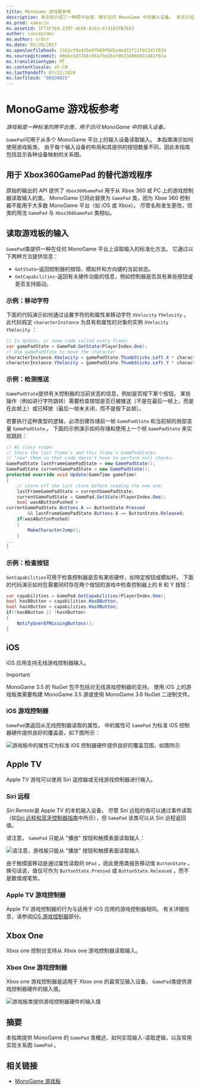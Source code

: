 ```yaml
---
title: MonoGame 游戏板参考
description: 本文档介绍了一种跨平台类，用于访问 MonoGame 中的输入设备。 本文介绍如何从游戏板读取输入，并提供示例代码。
ms.prod: xamarin
ms.assetid: 1F71F3E8-2397-4C6A-8163-6731ECFB7E03
author: conceptdev
ms.author: crdun
ms.date: 03/28/2017
ms.openlocfilehash: 11b1cfda435e97b09f9d1eded22f11f912d1783d
ms.sourcegitcommit: 008bcbd37b6c96a7be2baf0633d066931d41f61a
ms.translationtype: MT
ms.contentlocale: zh-CN
ms.lasthandoff: 07/22/2020
ms.locfileid: "86934025"
---
```

# <a name="monogame-gamepad-reference"></a>MonoGame 游戏板参考

_游戏板是一种标准的跨平台类，用于访问 MonoGame 中的输入设备。_

`GamePad`可用于从多个 MonoGame 平台上的输入设备读取输入。 本指南演示如何使用游戏板类。 由于每个输入设备的布局和其提供的按钮数量不同，因此本指南包括显示各种设备映射的关系图。

## <a name="gamepad-as-a-replacement-for-xbox360gamepad"></a>用于 Xbox360GamePad 的替代游戏程序

原始的输出的 API 提供了 `Xbox360GamePad` 用于从 Xbox 360 或 PC 上的游戏控制器读取输入的类。 MonoGame 已将此替换为 `GamePad` 类，因为 Xbox 360 控制器不能用于大多数 MonoGame 平台（如 iOS 或 Xbox）。 尽管名称发生更改，但类的用法 `GamePad` 与 `Xbox360GamePad` 类相似。

## <a name="reading-input-from-gamepad"></a>读取游戏板的输入

`GamePad`类提供一种在任何 MonoGame 平台上读取输入的标准化方法。 它通过以下两种方法提供信息：

- `GetState`–返回控制器的按钮、模拟杆和方向键的当前状态。
- `GetCapabilities`-返回有关硬件功能的信息，例如控制器是否具有某些按钮或是否支持振动。

### <a name="example-moving-a-character"></a>示例：移动字符

下面的代码演示如何通过设置字符的和属性来移动字符 `XVelocity` `YVelocity` 。 此代码假定 `characterInstance` 为具有和属性的对象的实例 `XVelocity` `YVelocity` ：

```csharp
// In Update, or some code called every frame:
var gamePadState = GamePad.GetState(PlayerIndex.One);
// Use gamePadState to move the character
characterInstance.XVelocity = gamePadState.ThumbSticks.Left.X * characterInstance.MaxSpeed;
characterInstance.YVelocity = gamePadState.ThumbSticks.Left.Y * characterInstance.MaxSpeed;
```

### <a name="example-detecting-pushes"></a>示例：检测推送

`GamePadState`提供有关控制器的当前状态的信息，例如是否按下某个按钮。 某些操作（例如进行字符跳转）需要检查按钮是否已被推送（不是在最后一帧上，而是在此帧上）或已释放（最后一帧未关闭，而不是按下此帧）。

若要执行这种类型的逻辑，必须创建存储前一帧 `GamePadState` 和当前帧的局部变量 `GamePadState` 。 下面的示例演示如何存储和使用上一个帧 `GamePadState` 来实现跳跃：

```csharp
// At class scope:
// Store the last frame's and this frame's GamePadStates.
// "new" them so that code doesn't have to perform null checks:
GamePadState lastFrameGamePadState = new GamePadState();
GamePadState currentGamePadState = new GamePadState();
protected override void Update(GameTime gameTime)
{
    // store off the last state before reading the new one:
    lastFrameGamePadState = currentGamePadState;
    currentGamePadState = GamePad.GetState(PlayerIndex.One);
    bool wasAButtonPushed =
currentGamePadState.Buttons.A == ButtonState.Pressed
        && lastFrameGamePadState.Buttons.A == ButtonState.Released;
    if(wasAButtonPushed)
    {
        MakeCharacterJump();
    }
...
}
```

### <a name="example-checking-for-buttons"></a>示例：检查按钮

`GetCapabilities`可用于检查控制器是否有某些硬件，如特定按钮或模拟杆。 下面的代码演示如何在需要同时存在两个按钮的游戏中检查控制器上的 B 和 Y 按钮：

```csharp
var capabilities = GamePad.GetCapabilities(PlayerIndex.One);
bool hasBButton = capabilities.HasBButton;
bool hasXButton = capabilities.HasXButton;
if(!hasBButton || !hasXButton)
{
    NotifyUserOfMissingButtons();
}
```

## <a name="ios"></a>iOS

iOS 应用支持无线游戏控制器输入。

> [!IMPORTANT]
> MonoGame 3.5 的 NuGet 包不包括对无线游戏控制器的支持。 使用 iOS 上的游戏板类需要构建 MonoGame 3.5 源或使用 MonoGame 3.6 NuGet 二进制文件。

### <a name="ios-game-controller"></a>iOS 游戏控制器

`GamePad`类返回从无线控制器读取的属性。 中的属性可 `GamePad` 为标准 iOS 控制器硬件提供良好的覆盖面，如下图所示：

![游戏板中的属性可为标准 iOS 控制器硬件提供良好的覆盖范围，如图所示](input-images/image1.png)

## <a name="apple-tv"></a>Apple TV

Apple TV 游戏可以使用 Siri 遥控器或无线游戏控制器进行输入。

### <a name="siri-remote"></a>Siri 远程

*Siri Remote*是 Apple TV 的本机输入设备。 尽管 Siri 远程的值可以通过事件读取（如[Siri 远程和蓝牙控制器指南](~/ios/tvos/platform/remote-bluetooth.md)中所示），但 `GamePad` 该类可以从 Siri 远程返回值。

请注意， `GamePad` 只能从 "播放" 按钮和触摸表面读取输入：

![请注意，游戏板只能从 "播放" 按钮和触摸表面读取输入](input-images/image2.png)

由于触摸面移动是通过属性读取的 `DPad` ，因此使用类报告移动值 `ButtonState` 。 换句话说，值仅可作为 `ButtonState.Pressed` 或 `ButtonState.Released` ，而不是数值或笔势。

### <a name="apple-tv-game-controller"></a>Apple TV 游戏控制器

Apple TV 游戏控制器的行为与适用于 iOS 应用的游戏控制器相同。 有关详细信息，请参阅[IOS 游戏控制器](#ios-game-controller)部分。 

## <a name="xbox-one"></a>Xbox One

Xbox one 控制台支持从 Xbox one 游戏控制器读取输入。

### <a name="xbox-one-game-controller"></a>Xbox One 游戏控制器

Xbox one 游戏控制器是适用于 Xbox one 的最常见输入设备。 `GamePad`类提供游戏控制器硬件的输入值。

![游戏板类提供游戏控制器硬件的输入值](input-images/image3.png)

## <a name="summary"></a>摘要

本指南提供 MonoGame 的 `GamePad` 类概述、如何实现输入-读取逻辑，以及常用实现关系图 `GamePad` 。

## <a name="related-links"></a>相关链接

- [MonoGame 游戏板](http://www.monogame.net/documentation/?page=T_Microsoft_Xna_Framework_Input_GamePad)
